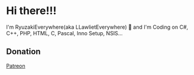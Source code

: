 # Hi there!!!

I'm RyuzakiEverywhere(aka LLawlietEverywhere) 👋 and I'm Coding on C#, C++, PHP, HTML, C, Pascal, Inno Setup, NSIS... 

## Donation

[Patreon](patreon.com/user?u=84778916 "Support me to Patreon")

